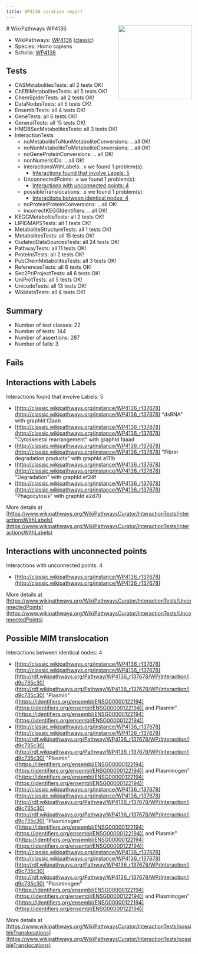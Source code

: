 ```yaml
---
title: WP4136 curation report
---
```


<img style="float: right; width: 200px" src="https://upload.wikimedia.org/wikipedia/commons/thumb/8/83/Wplogo_with_text_500.png/640px-Wplogo_with_text_500.png" />
# WikiPathways WP4136

* WikiPathways: [WP4136](https://wikipathways.org/pathways/WP4136) ([classic](https://classic.wikipathways.org/instance/WP4136))
* Species: Homo sapiens
* Scholia: [WP4136](https://scholia.toolforge.org/wikipathways/WP4136)
## Tests
* CASMetabolitesTests: all 2 tests OK!
* ChEBIMetabolitesTests: all 5 tests OK!
* ChemSpiderTests: all 2 tests OK!
* DataNodesTests: all 5 tests OK!
* EnsemblTests: all 4 tests OK!
* GeneTests: all 6 tests OK!
* GeneralTests: all 15 tests OK!
* HMDBSecMetabolitesTests: all 3 tests OK!
* InteractionTests
    * noMetaboliteToNonMetaboliteConversions: .. all OK!
    * noNonMetaboliteToMetaboliteConversions: .. all OK!
    * noGeneProteinConversions: .. all OK!
    * nonNumericIDs: .. all OK!
    * interactionsWithLabels: .x we found 1 problem(s):
        * [Interactions found that involve Labels: 5](#630d267c)
    * UnconnectedPoints: .x we found 1 problem(s):
        * [Interactions with unconnected points: 4](#35a61adc)
    * possibleTranslocations: .x we found 1 problem(s):
        * [Interactions between identical nodes: 4](#1c118209)
    * noProteinProteinConversions: .. all OK!
    * incorrectKEGGIdentifiers: .. all OK!
* KEGGMetaboliteTests: all 2 tests OK!
* LIPIDMAPSTests: all 1 tests OK!
* MetaboliteStructureTests: all 1 tests OK!
* MetabolitesTests: all 15 tests OK!
* OudatedDataSourcesTests: all 24 tests OK!
* PathwayTests: all 11 tests OK!
* ProteinsTests: all 2 tests OK!
* PubChemMetabolitesTests: all 3 tests OK!
* ReferencesTests: all 6 tests OK!
* Sec2PriProjectTests: all 6 tests OK!
* UniProtTests: all 5 tests OK!
* UnicodeTests: all 13 tests OK!
* WikidataTests: all 4 tests OK!


## Summary

* Number of test classes: 22
* Number of tests: 144
* Number of assertions: 287
* Number of fails: 3

## Fails

<a name="630d267c" />

## Interactions with Labels

Interactions found that involve Labels: 5

* [http://classic.wikipathways.org/instance/WP4136_r137678](http://classic.wikipathways.org/instance/WP4136_r137678) "dsRNA" with graphId f2aab
* [http://classic.wikipathways.org/instance/WP4136_r137678](http://classic.wikipathways.org/instance/WP4136_r137678) "Cytoskeletal 
rearrangement" with graphId faaad
* [http://classic.wikipathways.org/instance/WP4136_r137678](http://classic.wikipathways.org/instance/WP4136_r137678) "Fibrin degradation
products" with graphId a111b
* [http://classic.wikipathways.org/instance/WP4136_r137678](http://classic.wikipathways.org/instance/WP4136_r137678) "Degradation" with graphId ef24f
* [http://classic.wikipathways.org/instance/WP4136_r137678](http://classic.wikipathways.org/instance/WP4136_r137678) "Phagocytosis" with graphId e2d70


More details at [https://www.wikipathways.org/WikiPathwaysCurator/InteractionTests/interactionsWithLabels](https://www.wikipathways.org/WikiPathwaysCurator/InteractionTests/interactionsWithLabels)

<a name="35a61adc" />

## Interactions with unconnected points

Interactions with unconnected points: 4

* [http://classic.wikipathways.org/instance/WP4136_r137678](http://classic.wikipathways.org/instance/WP4136_r137678)


More details at [https://www.wikipathways.org/WikiPathwaysCurator/InteractionTests/UnconnectedPoints](https://www.wikipathways.org/WikiPathwaysCurator/InteractionTests/UnconnectedPoints)

<a name="1c118209" />

## Possible MIM translocation

Interactions between identical nodes: 4

* [http://classic.wikipathways.org/instance/WP4136_r137678](http://classic.wikipathways.org/instance/WP4136_r137678) [http://rdf.wikipathways.org/Pathway/WP4136_r137678/WP/Interaction/id9c735c30](http://rdf.wikipathways.org/Pathway/WP4136_r137678/WP/Interaction/id9c735c30) "Plasmin" ([https://identifiers.org/ensembl/ENSG00000122194](https://identifiers.org/ensembl/ENSG00000122194)) and 
Plasmin" ([https://identifiers.org/ensembl/ENSG00000122194](https://identifiers.org/ensembl/ENSG00000122194))
* [http://classic.wikipathways.org/instance/WP4136_r137678](http://classic.wikipathways.org/instance/WP4136_r137678) [http://rdf.wikipathways.org/Pathway/WP4136_r137678/WP/Interaction/id9c735c30](http://rdf.wikipathways.org/Pathway/WP4136_r137678/WP/Interaction/id9c735c30) "Plasmin" ([https://identifiers.org/ensembl/ENSG00000122194](https://identifiers.org/ensembl/ENSG00000122194)) and 
Plasminogen" ([https://identifiers.org/ensembl/ENSG00000122194](https://identifiers.org/ensembl/ENSG00000122194))
* [http://classic.wikipathways.org/instance/WP4136_r137678](http://classic.wikipathways.org/instance/WP4136_r137678) [http://rdf.wikipathways.org/Pathway/WP4136_r137678/WP/Interaction/id9c735c30](http://rdf.wikipathways.org/Pathway/WP4136_r137678/WP/Interaction/id9c735c30) "Plasminogen" ([https://identifiers.org/ensembl/ENSG00000122194](https://identifiers.org/ensembl/ENSG00000122194)) and 
Plasmin" ([https://identifiers.org/ensembl/ENSG00000122194](https://identifiers.org/ensembl/ENSG00000122194))
* [http://classic.wikipathways.org/instance/WP4136_r137678](http://classic.wikipathways.org/instance/WP4136_r137678) [http://rdf.wikipathways.org/Pathway/WP4136_r137678/WP/Interaction/id9c735c30](http://rdf.wikipathways.org/Pathway/WP4136_r137678/WP/Interaction/id9c735c30) "Plasminogen" ([https://identifiers.org/ensembl/ENSG00000122194](https://identifiers.org/ensembl/ENSG00000122194)) and 
Plasminogen" ([https://identifiers.org/ensembl/ENSG00000122194](https://identifiers.org/ensembl/ENSG00000122194))


More details at [https://www.wikipathways.org/WikiPathwaysCurator/InteractionTests/possibleTranslocations](https://www.wikipathways.org/WikiPathwaysCurator/InteractionTests/possibleTranslocations)

